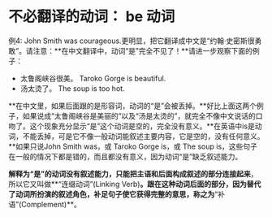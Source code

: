# 不必翻译的动词： be 动词

例4: John Smith was courageous.更明显，把它翻译成中文是“约翰·史密斯很勇敢”。请注意：**在中文翻译中，动词“是”完全不见了！**请进一步观察下面的例子：
>  
- 太鲁阁峡谷很美。
Taroko Gorge is beautiful.  
- 汤太烫了。
The soup is too hot.

**在中文里，如果后面跟的是形容词，动词的“是”会被丢掉。**好比上面这两个例子，如果说成“太鲁阁峡谷是美丽的”以及“汤是太烫的”，就完全不像中文说话的口吻了。这个现象充分显示“是”这个动词是空的，完全没有意义。**在英语中is是动词，不能丢掉，可是它不像一般动词能叙述主要内容，它是空的，没有任何意义。**如果只说John Smith was，或 Taroko Gorge is，或 The soup is，这些句子在一般的情况下都是错的，而且都没有意义，因为动词“是”缺乏叙述能力。

**解释为“是”的动词没有叙述能力，只能把主语和后面构成叙述的部分连接起来**，所以它又叫做**“连缀动词”(Linking Verb)**。**跟在这种动词后面的部分，因为替代了动词所扮演的叙述角色，补足句子使它获得完整的意思**，称之为**“补语”(Complement)**。